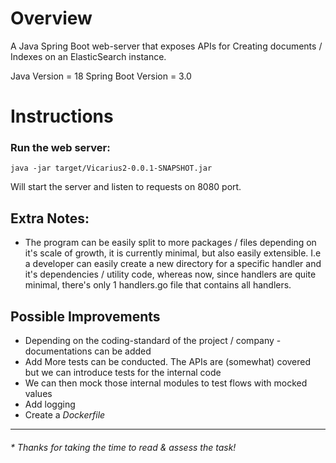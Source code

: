 # Overview

A Java Spring Boot web-server that exposes APIs for Creating documents / Indexes on an ElasticSearch instance.

Java Version = 18
Spring Boot Version = 3.0

# Instructions

### Run the web server:

```java -jar target/Vicarius2-0.0.1-SNAPSHOT.jar```

Will start the server and listen to requests on 8080 port.


## Extra Notes:

* The program can be easily split to more packages / files depending on it's scale of growth, 
it is currently minimal, but also easily extensible. I.e a developer can easily create a new  directory for a specific handler and it's dependencies / utility code, whereas now, since handlers are quite minimal, there's only 1 handlers.go file that contains all handlers.

  
## Possible Improvements

* Depending on the coding-standard of the project / company - documentations can be added
* Add More tests can be conducted. The APIs are (somewhat) covered but we can introduce tests for the internal code
* We can then mock those internal modules to test flows with mocked values
* Add logging
* Create a _Dockerfile_

---

###### * Thanks for taking the time to read & assess the task!